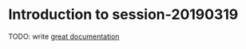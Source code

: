 # Introduction to session-20190319

TODO: write [great documentation](http://jacobian.org/writing/what-to-write/)

